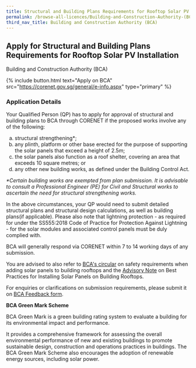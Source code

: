 ```yaml
---
title: Structural and Building Plans Requirements for Rooftop Solar PV Installation
permalink: /browse-all-licences/Building-and-Construction-Authority-(BCA)/Structural-and-Building-Plans-Requirements-for-Rooftop-Solar-PV-Installation
third_nav_title: Building and Construction Authority (BCA)
---
```


## Apply for Structural and Building Plans Requirements for Rooftop Solar PV Installation

Building and Construction Authority (BCA)

{% include button.html text="Apply on BCA" src="https://corenet.gov.sg/general/e-info.aspx" type="primary" %}

<H3>Application Details</H3>

<p>Your Qualified Person (QP) has to apply for approval of structural and building plans to BCA through CORENET if the proposed works involve any of the following:</p>
<ol style="list-style-type: lower-alpha;">
    <li>structural strengthening*;</li>
    <li>any plinth, platform or other base erected for the purpose of supporting the solar panels that exceed a height of 2.5m;</li>
    <li>the solar panels also function as a roof shelter, covering an area that exceeds 10 square metres; or</li>
    <li>any other new building works, as defined under the Building Control Act.</li>
</ol>
<p><em>*Certain building works are exempted from plan submission. It is advisable to consult a Professional Engineer (PE) for Civil and Structural works to ascertain the need for structural strengthening works.</em></p>
<p>In the above circumstances, your QP would need to submit detailed structural plans and structural design calculations, as well as building plans(if applicable). Please also note that lightning protection - as required for under the SS555:2018 Code of Practice for Protection Against Lightning - for the solar modules and associated control panels must be duly complied with.</p>
<p>BCA will generally respond via CORENET within 7 to 14 working days of any submission.</p>
<p>You are advised to also refer to <a href="https://www.corenet.gov.sg/media/2018160/circular_10aug2016.pdf" target="_blank" rel="noopener noreferrer">BCA's circular</a> on safety requirements when adding solar panels to building rooftops and the <a href="https://www.corenet.gov.sg/media/2033038/joint-advisory-note-on-solar-photovoltaic-installations-on-rooftops-of-buildings_final_240117.pdf" target="_blank" rel="noopener noreferrer">Advisory Note</a> on Best Practices for Installing Solar Panels on Building Rooftops.</p>
<p>For enquiries or clarifications on submission requirements, please submit it on <a href="https://www1.bca.gov.sg/feedback" target="_blank" rel="noopener">BCA Feedback form</a>.</p>

<p><strong>BCA Green Mark Scheme</strong></p>
<p>BCA Green Mark is a green building rating system to evaluate a building for its environmental impact and performance.</p>
<p>It provides a comprehensive framework for assessing the overall environmental performance of new and existing buildings to promote sustainable design, construction and operations practices in buildings. The BCA Green Mark Scheme also encourages the adoption of renewable energy sources, including solar power.</p>
